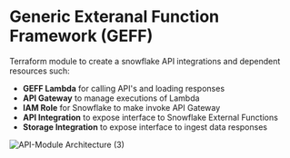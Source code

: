 # Generic Exteranal Function Framework (GEFF)

Terraform module to create a snowflake API integrations and dependent resources such:

- **GEFF Lambda** for calling API's and loading responses
- **API Gateway** to manage executions of Lambda
- **IAM Role** for Snowflake to make invoke API Gateway
- **API Integration** to expose interface to Snowflake External Functions
- **Storage Integration** to expose interface to ingest data responses

![API-Module Architecture  (3)](https://user-images.githubusercontent.com/42752788/115787206-ae429680-a376-11eb-886f-dad86612aa6e.png)
